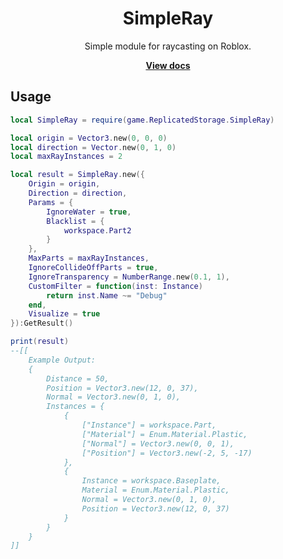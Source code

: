 <div align="center">
  <h1>SimpleRay</h1>
  <p>Simple module for raycasting on Roblox.</p>
  <a href="https://syntaxrbx.github.io/SimpleRay/"><strong>View docs</strong></a>
</div>
<!--moonwave-hide-before-this-line-->

## Usage

```lua
local SimpleRay = require(game.ReplicatedStorage.SimpleRay)

local origin = Vector3.new(0, 0, 0)
local direction = Vector.new(0, 1, 0)
local maxRayInstances = 2

local result = SimpleRay.new({
    Origin = origin,
    Direction = direction,
    Params = {
        IgnoreWater = true,
        Blacklist = {
            workspace.Part2
        }
    },
    MaxParts = maxRayInstances,
    IgnoreCollideOffParts = true,
    IgnoreTransparency = NumberRange.new(0.1, 1),
    CustomFilter = function(inst: Instance)
        return inst.Name ~= "Debug"
    end,
    Visualize = true
}):GetResult()

print(result)
--[[
    Example Output:
    {
        Distance = 50,
        Position = Vector3.new(12, 0, 37),
        Normal = Vector3.new(0, 1, 0),
        Instances = {
            {
                ["Instance"] = workspace.Part,
                ["Material"] = Enum.Material.Plastic,
                ["Normal"] = Vector3.new(0, 0, 1),
                ["Position"] = Vector3.new(-2, 5, -17)
            },
            {
                Instance = workspace.Baseplate,
                Material = Enum.Material.Plastic,
                Normal = Vector3.new(0, 1, 0),
                Position = Vector3.new(12, 0, 37)
            }
        }
    }
]]
```